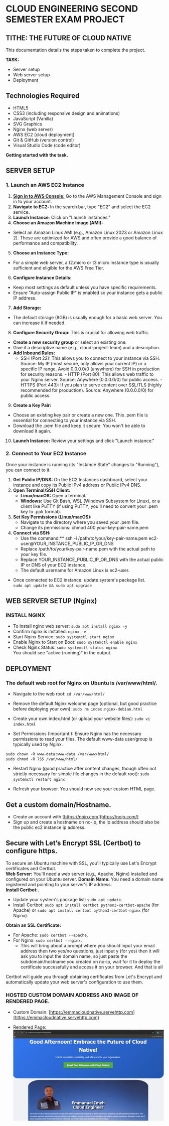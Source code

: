 # CLOUD ENGINEERING SECOND SEMESTER EXAM PROJECT

## TITHE: THE FUTURE OF CLOUD NATIVE

This documentation details the steps taken to complete the project.

**TASK:**

- Server setup
- Web server setup
- Deployment

## Technologies Required

- HTML5
- CSS3 (including responsive design and animations)
- JavaScript (Vanilla)
- SVG Graphics
- Nginx (web server)
- AWS EC2 (cloud deployment)
- Git & GitHub (version control)
- Visual Studio Code (code editor)

**Getting started with the task.**

## SERVER SETUP

### 1. Launch an AWS EC2 Instance

1. [**Sign in to AWS Console:**](https://aws.amazon.com/) Go to the AWS Management Console and sign in to your account.
2. **Navigate to EC2:** In the search bar, type "EC2" and select the EC2 service.
3. **Launch Instance**: Click on "Launch instances."
4. **Choose an Amazon Machine Image (AMI):**

- Select an Amazon Linux AMI (e.g., Amazon Linux 2023 or Amazon Linux 2). These are optimized for AWS and often provide a good balance of performance and compatibility.

5. **Choose an Instance Type:**

- For a simple web server, a t2.micro or t3.micro instance type is usually sufficient and eligible for the AWS Free Tier.

6. **Configure Instance Details:**

- Keep most settings as default unless you have specific requirements.
- Ensure "Auto-assign Public IP" is enabled so your instance gets a public IP address.

7. **Add Storage:**

- The default storage (8GB) is usually enough for a basic web server. You can increase it if needed.

8. **Configure Security Group:** This is crucial for allowing web traffic.

- **Create a new security group** or select an existing one.
- Give it a descriptive name (e.g., cloud-project-team) and a description.
- **Add Inbound Rules:**  
   - SSH (Port 22): This allows you to connect to your instance via SSH.
  Source: My IP (most secure, only allows your current IP) or a specific IP range. Avoid 0.0.0.0/0 (anywhere) for SSH in production for security reasons. - HTTP (Port 80): This allows web traffic to your Nginx server.
  Source: Anywhere (0.0.0.0/0) for public access. - HTTPS (Port 443): If you plan to serve content over SSL/TLS (highly recommended for production).
  Source: Anywhere (0.0.0.0/0) for public access.

9. **Create a Key Pair:**

- Choose an existing key pair or create a new one. This .pem file is essential for connecting to your instance via SSH.
- Download the .pem file and keep it secure. You won't be able to download it again.

10. **Launch Instance:** Review your settings and click "Launch instance."

### 2. Connect to Your EC2 Instance

Once your instance is running (its "Instance State" changes to "Running"), you can connect to it.

1. **Get Public IP/DNS:** On the EC2 Instances dashboard, select your instance and copy its Public IPv4 address or Public IPv4 DNS.
2. **Open Terminal/SSH Client:**
   - **Linux/macOS:** Open a terminal.
   - **Windows:** Use Git Bash, WSL (Windows Subsystem for Linux), or a client like PuTTY (if using PuTTY, you'll need to convert your .pem key to .ppk format).
3. **Set Key Permissions (Linux/macOS):**
   - Navigate to the directory where you saved your .pem file.
   - Change its permissions: chmod 400 your-key-pair-name.pem
4. **Connect via SSH:**
   - Use the command:\*\* ssh -i /path/to/your/key-pair-name.pem ec2-user@YOUR_INSTANCE_PUBLIC_IP_OR_DNS
   - Replace /path/to/your/key-pair-name.pem with the actual path to your key file.
   - Replace YOUR_INSTANCE_PUBLIC_IP_OR_DNS with the actual public IP or DNS of your EC2 instance.
   - The default username for Amazon Linux is ec2-user.

- Once connected to EC2 instance: update system's package list.  
   `sudo apt update && sudo apt upgrade 
  `

## **WEB SERVER SETUP (Nginx)**

### **INSTALL NGINX**

- To install nginx web server: `sudo apt install nginx -y`
- Confirm nginx is installed: `nginx -v`
- Start Nginx Service: `sudo systemctl start nginx`
- Enable Nginx to Start on Boot: `sudo systemctl enable nginx`
- Check Nginx Status: `sudo systemctl status nginx`  
  You should see "active (running)" in the output.

## **DEPLOYMENT**

### The default web root for Nginx on Ubuntu is /var/www/html/.

- Navigate to the web root: `cd /var/www/html/`

- Remove the default Nginx welcome page (optional, but good practice before deploying your own):
  `sudo rm index.nginx-debian.html`
- Create your own index.html (or upload your website files): `sudo vi index.html`
- Set Permissions (Important!): Ensure Nginx has the necessary permissions to read your files. The default www-data user/group is typically used by Nginx.

```
sudo chown -R www-data:www-data /var/www/html/
sudo chmod -R 755 /var/www/html/
```

- Restart Nginx (good practice after content changes, though often not strictly necessary for simple file changes in the default root): `sudo systemctl restart nginx`

- Refresh your browser. You should now see your custom HTML page.

## Get a custom domain/Hostname.

- Create an account with [https://noip.com](https://noip.com/)
- Sign up and create a hostname on no-ip, the ip address should also be the public ec2 instance ip address.

## Secure with Let’s Encrypt SSL (Certbot) to configure https.

To secure an Ubuntu machine with SSL, you'll typically use Let's Encrypt certificates and Certbot.  
**Web Server:**
You'll need a web server (e.g., Apache, Nginx) installed and configured on your Ubuntu server.
**Domain Name:**
You need a domain name registered and pointing to your server's IP address.  
**Install Certbot:**.

- Update your system's package list: `sudo apt update`.
- Install Certbot: `sudo apt install certbot python3-certbot-apache` (for Apache) or `sudo apt install certbot python3-certbot-nginx` (for Nginx).

**Obtain an SSL Certificate:**

- For Apache: `sudo certbot --apache`.
- For Nginx: `sudo certbot --nginx`.
  - This will bring about a prompt where you should input your email address then two yes/no questions, just input y (for yes) then it will ask you to input the domain name, so just paste the subdomain/hostname you created on no-ip, wait for it to deploy the certificate successfully and access it on your browser. And that is all

Certbot will guide you through obtaining certificates from Let's Encrypt and automatically update your web server's configuration to use them.

### HOSTED CUSTOM DOMAIN ADDRESS AND IMAGE OF RENDERED PAGE.

- Custom Domain: [https://emmacloudnative.servehttp.com](https://emmacloudnative.servehttp.com) 

- Rendered Page:
  ![Rendered Page in browser](/landingPage.png)

